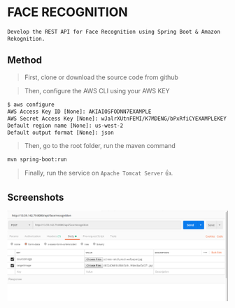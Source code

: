 # FACE RECOGNITION

```
Develop the REST API for Face Recognition using Spring Boot & Amazon Rekognition.
```

## Method

> First, clone or download the source code from github

> Then, configure the AWS CLI using your AWS KEY

```
$ aws configure
AWS Access Key ID [None]: AKIAIOSFODNN7EXAMPLE
AWS Secret Access Key [None]: wJalrXUtnFEMI/K7MDENG/bPxRfiCYEXAMPLEKEY
Default region name [None]: us-west-2
Default output format [None]: json
```

> Then, go to the root folder, run the maven command

```
mvn spring-boot:run
```

> Finally, run the service on `Apache Tomcat Server` :+1:.

## Screenshots

![Shot1](Screenshots/1.png)